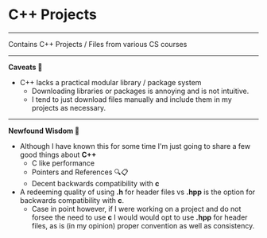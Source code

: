 # C++ Projects

***

Contains C++ Projects / Files from various CS courses

***

**Caveats 😬**
- C++ lacks a practical modular library / package system
  - Downloading libraries or packages is annoying and is not intuitive.
  - I tend to just download files manually and include them in my projects as necessary.

***

**Newfound Wisdom 💭**
- Although I have known this for some time I'm just going to share a few good things about **C++**
  - C like performance
  - Pointers and References 🔍📋
  - Decent backwards compatibility with **c**
- A redeeming quality of using **.h** for header files vs **.hpp** is the option for backwards compatibility with **c**.
  - Case in point however, if I were working on a project and do not forsee the need to use **c** I would would opt to use **.hpp** for header files, as is (in my opinion) proper convention as well as consistency.
